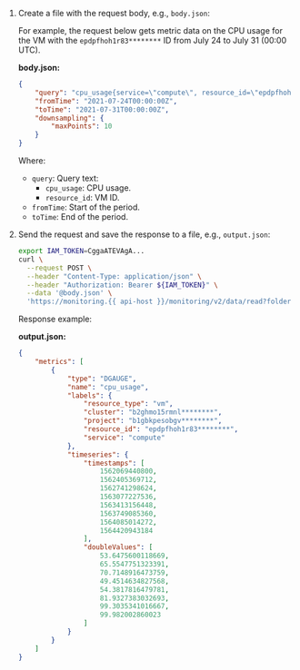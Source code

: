 1. Create a file with the request body, e.g., `body.json`:
    
    For example, the request below gets metric data on the CPU usage for the VM with the `epdpfhoh1r83********` ID from July 24 to July 31 (00:00 UTC).

    **body.json:**
    ```json
    {
        "query": "cpu_usage{service=\"compute\", resource_id=\"epdpfhoh1r83********\"}",
        "fromTime": "2021-07-24T00:00:00Z",
        "toTime": "2021-07-31T00:00:00Z",
        "downsampling": {
            "maxPoints": 10
        }
    }
    ```

    Where:

    * `query`: Query text:
      * `cpu_usage`: CPU usage.
      * `resource_id`: VM ID.
    * `fromTime`: Start of the period.
    * `toTime`: End of the period.

1. Send the request and save the response to a file, e.g., `output.json`:

    ```bash
    export IAM_TOKEN=CggaATEVAgA...
    curl \
      --request POST \
      --header "Content-Type: application/json" \
      --header "Authorization: Bearer ${IAM_TOKEN}" \
      --data '@body.json' \
      'https://monitoring.{{ api-host }}/monitoring/v2/data/read?folderId=b2ghmo15rmnl********' > output.json
    ```

    Response example:

    **output.json:**
    ```json
    {
        "metrics": [
            {
                "type": "DGAUGE",
                "name": "cpu_usage",
                "labels": {
                    "resource_type": "vm",
                    "cluster": "b2ghmo15rmnl********",
                    "project": "b1gbkpesobgv********",
                    "resource_id": "epdpfhoh1r83********",
                    "service": "compute"
                },
                "timeseries": {
                    "timestamps": [
                        1562069440800,
                        1562405369712,
                        1562741298624,
                        1563077227536,
                        1563413156448,
                        1563749085360,
                        1564085014272,
                        1564420943184
                    ],
                    "doubleValues": [
                        53.6475600118669,
                        65.5547751323391,
                        70.7148916473759,
                        49.4514634827568,
                        54.3817816479781,
                        81.9327383032693,
                        99.3035341016667,
                        99.982002860023
                    ]
                }
            }
        ]
    }
    ```